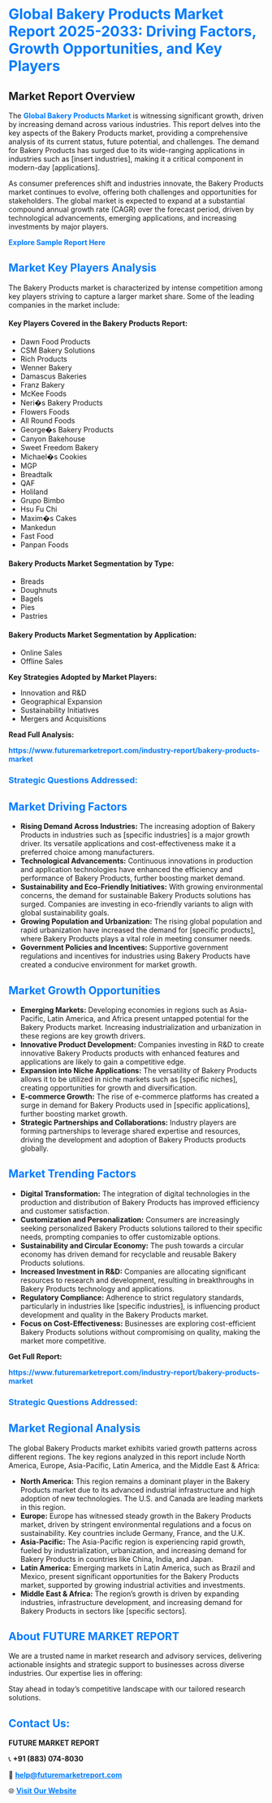 <h1 style="color: #007BFF;">Global Bakery Products Market Report 2025-2033: Driving Factors, Growth Opportunities, and Key Players</h1>

<section id="overview">
<h2>Market Report Overview</h2>
<p>The <a href="https://www.futuremarketreport.com/industry-report/bakery-products-market" style="color: #007BFF; text-decoration: none;"><strong>Global Bakery Products Market</strong></a> is witnessing significant growth, driven by increasing demand across various industries. This report delves into the key aspects of the Bakery Products market, providing a comprehensive analysis of its current status, future potential, and challenges. The demand for Bakery Products has surged due to its wide-ranging applications in industries such as [insert industries], making it a critical component in modern-day [applications].</p>
<p>As consumer preferences shift and industries innovate, the Bakery Products market continues to evolve, offering both challenges and opportunities for stakeholders. The global market is expected to expand at a substantial compound annual growth rate (CAGR) over the forecast period, driven by technological advancements, emerging applications, and increasing investments by major players.</p>
</section>

<section id="overview">
<p><a href="https://www.futuremarketreport.com/request-sample/reportId=108197" style="color: #007BFF; text-decoration: none;"><strong>Explore Sample Report Here</strong></a></p>
</section>

<section id="key-players">
<h2 style="color: #007BFF;">Market Key Players Analysis</h2>
<p>The Bakery Products market is characterized by intense competition among key players striving to capture a larger market share. Some of the leading companies in the market include:</p>
<h4>Key Players Covered in the Bakery Products Report:</h4>
<ul><li>Dawn Food Products</li><li>CSM Bakery Solutions</li><li>Rich Products</li><li>Wenner Bakery</li><li>Damascus Bakeries</li><li>Franz Bakery</li><li>McKee Foods</li><li>Neri�s Bakery Products</li><li>Flowers Foods</li><li>All Round Foods</li><li>George�s Bakery Products</li><li>Canyon Bakehouse</li><li>Sweet Freedom Bakery</li><li>Michael�s Cookies</li><li>MGP</li><li>Breadtalk</li><li>QAF</li><li>Holiland</li><li>Grupo Bimbo</li><li>Hsu Fu Chi</li><li>Maxim�s Cakes</li><li>Mankedun</li><li>Fast Food</li><li>Panpan Foods</li></ul>
<h4>Bakery Products Market Segmentation by Type:</h4>
<ul><li>Breads</li><li>Doughnuts</li><li>Bagels</li><li>Pies</li><li>Pastries</li></ul>

<h4>Bakery Products Market Segmentation by Application:</h4>
<ul><li>Online Sales</li><li>Offline Sales</li></ul>
<p><strong>Key Strategies Adopted by Market Players:</strong></p>
<ul>
<li>Innovation and R&D</li>
<li>Geographical Expansion</li>
<li>Sustainability Initiatives</li>
<li>Mergers and Acquisitions</li>
</ul>
</section>

<section>
<p><strong>Read Full Analysis: </strong></p><a href="https://www.futuremarketreport.com/industry-report/bakery-products-market" style="color: #007BFF; text-decoration: none;"><strong>https://www.futuremarketreport.com/industry-report/bakery-products-market</strong></a>
<h3 style="color: #007BFF;">Strategic Questions Addressed:</h3>
</section>

<section id="driving-factors">
<h2 style="color: #007BFF;">Market Driving Factors</h2>
<ul>
<li><strong>Rising Demand Across Industries:</strong> The increasing adoption of Bakery Products in industries such as [specific industries] is a major growth driver. Its versatile applications and cost-effectiveness make it a preferred choice among manufacturers.</li>
<li><strong>Technological Advancements:</strong> Continuous innovations in production and application technologies have enhanced the efficiency and performance of Bakery Products, further boosting market demand.</li>
<li><strong>Sustainability and Eco-Friendly Initiatives:</strong> With growing environmental concerns, the demand for sustainable Bakery Products solutions has surged. Companies are investing in eco-friendly variants to align with global sustainability goals.</li>
<li><strong>Growing Population and Urbanization:</strong> The rising global population and rapid urbanization have increased the demand for [specific products], where Bakery Products plays a vital role in meeting consumer needs.</li>
<li><strong>Government Policies and Incentives:</strong> Supportive government regulations and incentives for industries using Bakery Products have created a conducive environment for market growth.</li>
</ul>
</section>

<section id="growth-opportunities">
<h2 style="color: #007BFF;">Market Growth Opportunities</h2>
<ul>
<li><strong>Emerging Markets:</strong> Developing economies in regions such as Asia-Pacific, Latin America, and Africa present untapped potential for the Bakery Products market. Increasing industrialization and urbanization in these regions are key growth drivers.</li>
<li><strong>Innovative Product Development:</strong> Companies investing in R&D to create innovative Bakery Products products with enhanced features and applications are likely to gain a competitive edge.</li>
<li><strong>Expansion into Niche Applications:</strong> The versatility of Bakery Products allows it to be utilized in niche markets such as [specific niches], creating opportunities for growth and diversification.</li>
<li><strong>E-commerce Growth:</strong> The rise of e-commerce platforms has created a surge in demand for Bakery Products used in [specific applications], further boosting market growth.</li>
<li><strong>Strategic Partnerships and Collaborations:</strong> Industry players are forming partnerships to leverage shared expertise and resources, driving the development and adoption of Bakery Products products globally.</li>
</ul>
</section>

<section id="trending-factors">
<h2 style="color: #007BFF;">Market Trending Factors</h2>
<ul>
<li><strong>Digital Transformation:</strong> The integration of digital technologies in the production and distribution of Bakery Products has improved efficiency and customer satisfaction.</li>
<li><strong>Customization and Personalization:</strong> Consumers are increasingly seeking personalized Bakery Products solutions tailored to their specific needs, prompting companies to offer customizable options.</li>
<li><strong>Sustainability and Circular Economy:</strong> The push towards a circular economy has driven demand for recyclable and reusable Bakery Products solutions.</li>
<li><strong>Increased Investment in R&D:</strong> Companies are allocating significant resources to research and development, resulting in breakthroughs in Bakery Products technology and applications.</li>
<li><strong>Regulatory Compliance:</strong> Adherence to strict regulatory standards, particularly in industries like [specific industries], is influencing product development and quality in the Bakery Products market.</li>
<li><strong>Focus on Cost-Effectiveness:</strong> Businesses are exploring cost-efficient Bakery Products solutions without compromising on quality, making the market more competitive.</li>
</ul>
</section>

<section>
<p><strong>Get Full Report: </strong></p><a href="https://www.futuremarketreport.com/industry-report/bakery-products-market" style="color: #007BFF; text-decoration: none;"><strong>https://www.futuremarketreport.com/industry-report/bakery-products-market</strong></a>
<h3 style="color: #007BFF;">Strategic Questions Addressed:</h3>
</section>


<section id="regional-analysis">
<h2 style="color: #007BFF;">Market Regional Analysis</h2>
<p>The global Bakery Products market exhibits varied growth patterns across different regions. The key regions analyzed in this report include North America, Europe, Asia-Pacific, Latin America, and the Middle East & Africa:</p>
<ul>
<li><strong>North America:</strong> This region remains a dominant player in the Bakery Products market due to its advanced industrial infrastructure and high adoption of new technologies. The U.S. and Canada are leading markets in this region.</li>
<li><strong>Europe:</strong> Europe has witnessed steady growth in the Bakery Products market, driven by stringent environmental regulations and a focus on sustainability. Key countries include Germany, France, and the U.K.</li>
<li><strong>Asia-Pacific:</strong> The Asia-Pacific region is experiencing rapid growth, fueled by industrialization, urbanization, and increasing demand for Bakery Products in countries like China, India, and Japan.</li>
<li><strong>Latin America:</strong> Emerging markets in Latin America, such as Brazil and Mexico, present significant opportunities for the Bakery Products market, supported by growing industrial activities and investments.</li>
<li><strong>Middle East & Africa:</strong> The region’s growth is driven by expanding industries, infrastructure development, and increasing demand for Bakery Products in sectors like [specific sectors].</li>
</ul>
</section>

<footer>
<h2 style="color: #007BFF;">About FUTURE MARKET REPORT</h2>
<p>We are a trusted name in market research and advisory services, delivering actionable insights and strategic support to businesses across diverse industries. Our expertise lies in offering:</p>

<p>Stay ahead in today’s competitive landscape with our tailored research solutions.</p>

<h2 style="color: #007BFF;">Contact Us:</h2>
<p><strong>FUTURE MARKET REPORT</strong></p>
<p>📞 <strong>+91 (883) 074-8030</strong></p>
<p>📧 <strong><a href="mailto:help@futuremarketreport.com" style="color: #007BFF;">help@futuremarketreport.com</a></strong></p>
<p>🌐 <strong><a href="https://www.futuremarketreport.com/" style="color: #007BFF;">Visit Our Website</a></strong></p>
</footer>